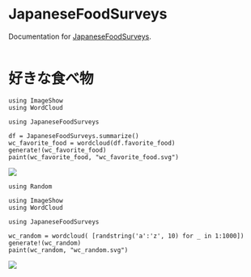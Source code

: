 
# JapaneseFoodSurveys

Documentation for [JapaneseFoodSurveys](https://github.com/terasakisatoshi/JapaneseFoodSurveys.jl).

```@index
```

# 好きな食べ物

```@example wc_food
using ImageShow
using WordCloud

using JapaneseFoodSurveys

df = JapaneseFoodSurveys.summarize()
wc_favorite_food = wordcloud(df.favorite_food)
generate!(wc_favorite_food)
paint(wc_favorite_food, "wc_favorite_food.svg")
```

![](wc_favorite_food.svg)


```@example wc_random
using Random

using ImageShow
using WordCloud

using JapaneseFoodSurveys

wc_random = wordcloud( [randstring('a':'z', 10) for _ in 1:1000])
generate!(wc_random)
paint(wc_random, "wc_random.svg")
```

![](wc_random.svg)

